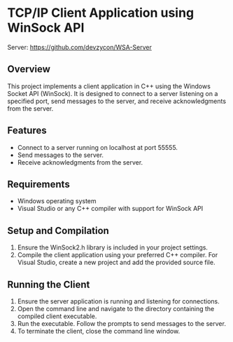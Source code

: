 # TCP/IP Client Application using WinSock API
Server: https://github.com/devzycon/WSA-Server

## Overview
This project implements a client application in C++ using the Windows Socket API (WinSock). It is designed to connect to a server listening on a specified port, send messages to the server, and receive acknowledgments from the server.

## Features
- Connect to a server running on localhost at port 55555.
- Send messages to the server.
- Receive acknowledgments from the server.

## Requirements
- Windows operating system
- Visual Studio or any C++ compiler with support for WinSock API

## Setup and Compilation
1. Ensure the WinSock2.h library is included in your project settings.
2. Compile the client application using your preferred C++ compiler. For Visual Studio, create a new project and add the provided source file.

## Running the Client
1. Ensure the server application is running and listening for connections.
2. Open the command line and navigate to the directory containing the compiled client executable.
3. Run the executable. Follow the prompts to send messages to the server.
4. To terminate the client, close the command line window.
